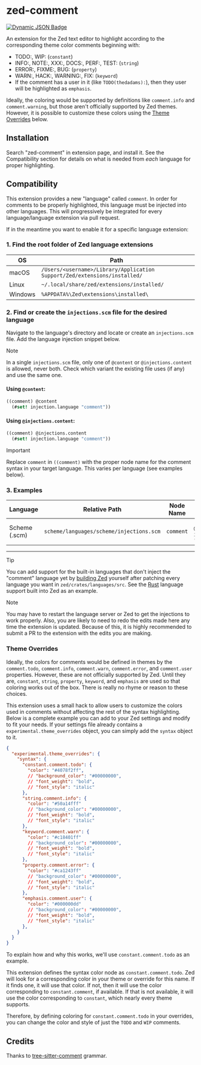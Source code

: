 # zed-comment
[![Dynamic JSON Badge](https://img.shields.io/badge/dynamic/json?url=https%3A%2F%2Fapi.zed.dev%2Fextensions%2Fcomment&query=%24.data%5B0%5D.download_count&label=download&cacheSeconds=60)](https://zed.dev/extensions?query=comment)

An extension for the Zed text editor to highlight according to the corresponding theme color comments beginning with:
- TODO:, WIP: (`constant`)
- INFO:, NOTE:, XXX:, DOCS:, PERF:, TEST: (`string`)
- ERROR:, FIXME:, BUG: (`property`)
- WARN:, HACK:, WARNING:, FIX: (`keyword`)
- If the comment has a user in it (like `TODO(thedadams):`), then they user will be highlighted as `emphasis`.

Ideally, the coloring would be supported by definitions like `comment.info` and `comment.warning`, but those aren't officially supported by Zed themes. However, it is possible to customize these colors using the [Theme Overrides](#theme-overrides) below.

## Installation

Search "zed-comment" in extension page, and install it. See the Compatibility section for details on what is needed from _each_ language for proper highlighting.

## Compatibility

This extension provides a new "language" called `comment`.
In order for comments to be properly highlighted, this language must be injected into other languages.
This will progressively be integrated for every language/language extension via pull request.

If in the meantime you want to enable it for a specific language extension:

### 1. Find the root folder of Zed language extensions

| OS      | Path                                                                      |
| ------- | ------------------------------------------------------------------------- |
| macOS   | `/Users/<username>/Library/Application Support/Zed/extensions/installed/` |
| Linux   | `~/.local/share/zed/extensions/installed/`                                |
| Windows | `%APPDATA%\Zed\extensions\installed\`                                     |

### 2. Find or create the `injections.scm` file for the desired language

Navigate to the language's directory and locate or create an `injections.scm` file. Add the language injection snippet below.

> [!NOTE]
> In a single `injections.scm` file, only one of `@content` or `@injections.content` is allowed, never both.
> Check which variant the existing file uses (if any) and use the same one.

#### Using `@content`:

```scheme
((comment) @content
  (#set! injection.language "comment"))
```

#### Using `@injections.content`:

```scheme
((comment) @injections.content
  (#set! injection.language "comment"))
```

> [!IMPORTANT]
> Replace `comment` in `((comment)` with the proper node name for the comment syntax in your target language. This varies per language (see examples below).

### 3. Examples

| Language      | Relative Path                            | Node Name | Snippet                                                     |
| ------------- | ---------------------------------------- | --------- | ----------------------------------------------------------- |
| Scheme (.scm) | `scheme/languages/scheme/injections.scm` | `comment` | `((comment) @content (#set! injection.language "comment"))` |

---

> [!TIP]
> You can add support for the built-in languages that don't inject the "comment" language yet by [building Zed](https://github.com/zed-industries/zed/tree/main) yourself after patching every language you want in `zed/crates/languages/src`.
> See the [Rust](https://github.com/zed-industries/zed/blob/main/crates/languages/src/rust/injections.scm) language support built into Zed as an example.

> [!NOTE]
> You may have to restart the language server or Zed to get the injections to work properly. Also, you are likely to need to redo the edits made here any time the extension is updated. Because of this, it is highly recommended to submit a PR to the extension with the edits you are making.

### Theme Overrides

Ideally, the colors for comments would be defined in themes by the `comment.todo`, `comment.info`, `comment.warn`, `comment.error`, and `comment.user` properties. However, these are not officially supported by Zed. Until they are, `constant`, `string`, `property`, `keyword`, and `emphasis` are used so that coloring works out of the box. There is really no rhyme or reason to these choices.

This extension uses a small hack to allow users to customize the colors used in comments without affecting the rest of the syntax highlighting. Below is a complete example you can add to your Zed settings and modify to fit your needs. If your settings file already contains a `experimental.theme_overrides` object, you can simply add the `syntax` object to it.

```json
{
  "experimental.theme_overrides": {
    "syntax": {
      "constant.comment.todo": {
        "color": "#4078f2ff",
        // "background_color": "#00000000",
        // "font_weight": "bold",
        // "font_style": "italic"
      },
      "string.comment.info": {
        "color": "#50a14fff"
        // "background_color": "#00000000",
        // "font_weight": "bold",
        // "font_style": "italic"
      },
      "keyword.comment.warn": {
        "color": "#c18401ff"
        // "background_color": "#00000000",
        // "font_weight": "bold",
        // "font_style": "italic"
      },
      "property.comment.error": {
        "color": "#ca1243ff"
        // "background_color": "#00000000",
        // "font_weight": "bold",
        // "font_style": "italic"
      },
      "emphasis.comment.user": {
        "color": "#000000dd"
        // "background_color": "#00000000",
        // "font_weight": "bold",
        // "font_style": "italic"
      },
    }
  }
}
```

To explain how and why this works, we'll use `constant.comment.todo` as an example.

This extension defines the syntax color node as `constant.comment.todo`. Zed will look for a corresponding color in your theme or override for this name. If it finds one, it will use that color. If not, then it will use the color corresponding to `constant.comment`, if available. If that is not available, it will use the color corresponding to `constant`, which nearly every theme supports.

Therefore, by defining coloring for `constant.comment.todo` in your overrides, you can change the color and style of just the `TODO` and `WIP` comments.

## Credits

Thanks to [tree-sitter-comment](https://github.com/stsewd/tree-sitter-comment) grammar.
